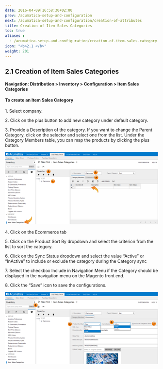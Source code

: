 ```yaml
---
date: 2016-04-09T16:58:30+02:00
prev: /acumatica-setup-and-configuration
next: /acumatica-setup-and-configuration/creation-of-attributes
title: Creation of Item Sales Categories
toc: true
aliases :
  - /acumatica-setup-and-configuration/creation-of-item-sales-category
icon: "<b>2.1 </b>"
weight: 201
---
```


## 2.1 Creation of Item Sales Categories

#### Navigation: Distribution > Inventory > Configuration > Item Sales Categories

#### To create an Item Sales Category


  <p>1. Select company.</p>
  <p>2. Click on the plus button to add new category under default category.</p>
  <p>3. Provide a Description of the category. If you want to change the Parent Category, click on the selector
and select one from the list. Under the Category Members table, you can map the products by clicking the
plus button.</p>

![Creation of Item Sales Category](images/creation-of-item-sales-category-1.png?classes=shadow)

  <p>4. Click on the Ecommerce tab</p>
  <p>5. Click on the Product Sort By dropdown and select the criterion from the list to sort the category.</p>
  <p>6. Click on the Sync Status dropdown and select the value “Active” or “InActive” to include or exclude the
category during the Category sync</p>
  <p>7. Select the checkbox Include in Navigation Menu if the Category should be displayed in the navigation
menu on the Magento front end.</p>
  <p>8. Click the “Save” icon to save the configurations.</p>
</ol>

![Creation of Item Sales Category](images/creation-of-item-sales-category-2.png?classes=shadow)
